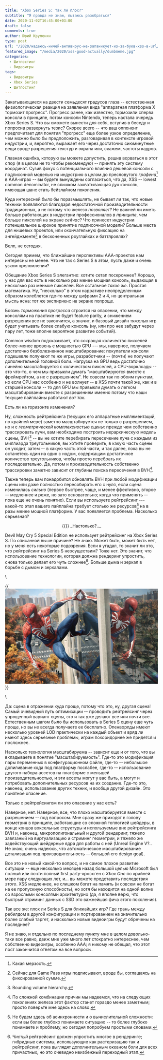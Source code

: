 ```yaml
---
title: "Xbox Series S: так ли плох?"
subtitle: "Я правда не знаю, пытаюсь разобраться"
date: 2020-11-02T16:45:00+03:00
draft: false
comments: true
author: Юрий Крупенин
type: post
url: "/2020/надеюсь-ничей-антивирус-не-запаникует-из-за-букв-xss-в-url/"
featured_image: "/media/2020/xss-good-actually/dumbmeme.jpg"
categories:
  - Шитпостинг
  - Видеоигры
tags:
  - Видеоигры
  - Xbox Series
  - Шитпостинг
---
```


Закатывающиеся на двести семьдесят градусов глаза -- естественная физиологическая реакция на заявления вида "аппаратная платформа X тормозит прогресс". Прогресс ранее, как известно, тормозили сперва консоли в принципе, потом консоли Nintendo, теперь настала очередь Xbox Series S. Что вы сможете вынести для себя, вступив в беседу и попросив развернуть тезис? Скорее всего -- что ваш оппонент предпочитает для понятия "прогресс" еще более узкое определение, чем можно было бы предположить, разговаривая в контексте игровой индустрии, и, вероятно, выражает его через достаточно сиюминутные вещи вроде разрешения текстур и экрана или, скажем, частоты кадров.

Главная ошибка, которую вы можете допустить, решив ворваться в этот спор (я в целом не то чтобы рекомендую) -- принять эту систему координат. Сузив фокус с потенциального влияния дешевой консоли с подписочной моделью на индустрию в целом до пресловутого _графена_[^1] в AAA-играх -- вы будете вынуждены согласиться, что да, XSS -- lowest common denominator, не слишком захватывающая дух консоль, имеющая шанс стать бейзлайном поколения.

Куда интересней было бы поразмышлять, не бывает ли так, что новые техники появляются благодаря недостаточной производительности традиционных, а не потому что железо *позволяет*? Не важней ли иметь больше работающих в индустрии профессионалов _в принципе_, чем больше пикселей на экране _сейчас_? Что принесет индустрии потенциальное широкое принятие подписочной модели? Больше места для нишевых проектов, или окончательную фиксацию на энгейджменте[^2] в бесконечных роуглайках и баттлроялях?

Велп, не сегодня.

Сегодня примем, что ближайшие перспективы ААА-проектов нам интересны не менее. Что не так с Series S в этом, пусть даже и очень узком преломлении?

Обещание Xbox Series S элегантно: хотите сетап поскромнее? Хорошо, у нас для вас есть в несколько раз менее мощная консоль, выдающая в несколько раз меньше пикселей. Все остальное _такое же_. Простая математика. Ну, "несколько" в этом нарративе неопределенным образом колеблется где-то между цифрами 2 и 4, но центральная мысль ясна: тот же экспириенс на экране попроще.

Боязнь _торможения прогресса_ строится на опасении, что между консолями на практике не будет feature parity, и снижением разрешения все не закончится, а значит, и базовый дизайн тяжелых игр будет учитывать более слабую консоль (ну, или про нее забудут через пару лет, тоже вполне вероятное развитие событий).

Сommon wisdom подсказывает, что сокращая количество пикселей более-менее вровень с мощностью GPU --- мы, наверное, получаем достаточно безболезненное масштабирование: покупатели консоли подешевле получают те же игры, разработчики -- (почти) не получают дополнительной головной боли. Нагрузка на GPU ведь достаточно линейно масштабируется с количеством пикселей, а CPU-ворклоады -- это что-то, о чем мы привыкли думать "масштабируются вместе с фреймрейтом, а не с разрешением". Не совсем так по обоим пунктам, но если CPU нас особенно и не волнует -- в XSS почти такой же, как и в старшей консоли -- то для GPU мы привыкли думать о легком масштабировании вместе с разрешением именно потому что наши текущие пайплайны работают *вот так*.

Есть ли на горизонте изменения?

Ну, сложность рейтрейсинга (текущих его аппаратные имплементаций, по крайней мере) заметно масштабируется не только с разрешением, но и с _геометрической комплексностью сцены_: прежде чем собственно трассировать лучи, вам необходимо построить иерархическую модель сцены, BVH[^3] -- вы не хотите перебирать пересечение луча с каждым из миллиарда треугольников, вы хотите проверить, в какую часть сцены он уходит, затем -- в какую часть этой части, и так далее, пока вы не останетесь один на один с нодом, содержащим достаточное количество треугольников, чтобы просто перебрать их последовательно. Да, потом и производительность собственно трассировки заметно зависит от глубины поиска пересечения в BVH[^4].

Также теперь вам понадобится обновлять BVH при любой модификации сцены или даже полностью пересобирать его с нуля, если сцена изменилась _сильно_ (первое быстрее, чаще, и менее 
ффективно, второе -- медленнее и реже, но зато основательно; когда что применять -- пока еще не очень понятно). Если вы используете рейтрейсинг --- какой-то этап вашего пайплайна требует столько же ресурсов[^5] на в разы менее мощной платформе. У вас появляется проблема. Насколько серьезная?

<center>
{{<twitter 1320888185078108161 >}}
_Настолько?.._
</center>

Devil May Cry 5 Special Edition не использует рейтрейсинг на Xbox Series S. По описанной выше причине? Не знаю. Может быть, может быть нет, но у меня есть некоторые подозрения. Если я угадал, то значит ли это, что рейтрейсинг на Series S неосуществим? Тоже нет. Это значит, что использование технологии, которая должна рендеринг упростить, снова только делает его чуть сложнее[^6]. Больше дыма и зеркал в борьбе с дымом и зеркалами.

\

{{<img src="images/spiderman.jpg" caption="Вы скорее всего видели эту картинку.">}}

\

Да: сцена в отражении куда проще, потому что это, ну, другая сцена! Самый очевидный путь оптимизации -- проводить рейтрейсинг через упрощенный вариант сцены, это и так уже делают все или почти все. Естественным шагом было бы использовать в Series S сцену еще чуть проще, но вы не всегда получаете ее бесплатно. Опенворлды имеют несколько уровней LOD практически на каждый объект и вряд ли имеют здесь серьезные проблемы, играм покоридорнее же придется и посложнее.

Насколько технология масштабируема -- зависит еще и от того, что вы вкладываете в понятие "масштабируемость". Где-то это модификация пары переменных в конфигурационном файле, где-то -- небольшое допиливание кода под платформу послабее, где-то -- использование другого набора ассетов на платформе с меньшей производительностью, и эти ассеты могут у вас быть, а могут и потребовать дополнительных ресурсов на их создание. Где-то это, наконец, использование других техник, и вообще другой дизайн. Это понятное опасение.

Только с рейтрейсингом ли это опасение у нас есть?

Наверное, нет. Наверное, все, что плохо масштабируется вместе с разрешением -- под вопросом. Мне сразу же приходят в голову геометрия в принципе, работающие со сложной топлогией шейдеры, в конце концов воксельные структуры и используемые вне рейтрейсинга BVH и, наконец, микрополигональный и другой рендеринг, тяжело завязаный на виртуализацию и стриминг геометрии, и тяжело же задействующий шейдерные ядра для работы с ней (Unreal Engine V?.. Не знаю, очень надеюсь, что автоматическое масштабирование детализации под производительность -- большой его design goal).

Все это не новый какой-то вопрос, и не самое плохое развитие ситуации -- еще несколько месяцев назад большой целью Microsoft был полный или почти полный first party-кроссген с _Xbox One_ по крайней мере пару следующих лет, и... вы можете представить последствия _этого_. XSS медленнее, не слишком богат на память (и совсем не богат на ее пропускную способность), но хотя бы находится на одной волне со взрослыми консолями архитектурно (да, я вполне верю, что быстрый стриминг данных с SSD это важнейшая фича этого поколения).

Так все же: плох ли Series S для ближайших игр? Где грань между ребилдом в другой конфигурации и портированием на значительно более слабый таргет, и насколько новые видеоигры будут обречены на последнее?

Я не знаю, и отдельно по последнему пункту мне в целом довольно-таки все равно, движ мне уже много лет стократно интереснее, чем собственно видеоигры, особенно ААА; я никому не обещал, что этот пост закончится ответом на все вопросы.


[^1]: Какая мерзость.
[^2]: Сейчас для Game Pass игры подписывают, вроде бы, соглашаясь на фиксированной сумме.
[^3]: Bounding volume hierarchy.
[^4]: По сложной комбинации причин мы надеемся, что на следующих поколениях железа этот фактор станет гораздо менее заметным; просто поверьте мне здесь на слово.
[^5]: Не будем здесь об асинхронности и о вычислительной сложности: если вы более глубоко понимаете ситуацию -- то более глубоко понимаете и проблему, но сегодня попробуем простыми словами.
[^6]: _Чистый_ рейтрейсинг должен упростить многое в рендеринге; гибридные системы, использующие как растеризацию так и рейтрейсинг, пока выглядят дополнительным океаном боли для всех причастных, но это очевидно неизбежный переходный этап.
